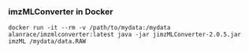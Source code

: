 ### imzMLConverter in Docker

`docker run -it --rm -v /path/to/mydata:/mydata alanrace/imzmlconverter:latest java -jar jimzMLConverter-2.0.5.jar imzML /mydata/data.RAW`
